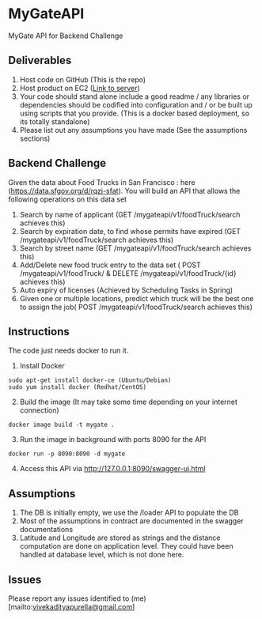 # MyGateAPI
MyGate API for Backend Challenge

## Deliverables
1) Host code on GitHub (This is the repo)
2) Host product on EC2 ([Link to server](http://18.221.31.107:8090/swagger-ui.html))
3) Your code should stand alone include a good readme / any libraries or dependencies should be codified into configuration and / or be built up using scripts that you provide. (This is a docker based deployment, so its totally standalone)
4) Please list out any assumptions you have made (See the assumptions sections)
						
## Backend Challenge
Given the data about Food Trucks in San Francisco : here (https://data.sfgov.org/d/rqzj-sfat). You will build an API that allows the following operations on this data set
						
1) Search by name of applicant (GET /mygateapi/v1/foodTruck/search achieves this)
2) Search by expiration date, to find whose permits have expired (GET /mygateapi/v1/foodTruck/search achieves this)
3) Search by street name (GET /mygateapi/v1/foodTruck/search achieves this)
4) Add/Delete new food truck entry to the data set ( POST /mygateapi/v1/foodTruck/ & DELETE /mygateapi/v1/foodTruck/{id} achieves this)
5) Auto expiry of licenses (Achieved by Scheduling Tasks in Spring)
6) Given one or multiple locations, predict which truck will be	 the best one to assign the job( POST /mygateapi/v1/foodTruck/search achieves this)

## Instructions
The code just needs docker to run it.
1) Install Docker
~~~~
sudo apt-get install docker-ce (Ubuntu/Debian)
sudo yum install docker (Redhat/CentOS)
~~~~
2) Build the image (It may take some time depending on your internet connection)
~~~~
docker image build -t mygate .
~~~~
3) Run the image in background with ports 8090 for the API
~~~~
docker run -p 8090:8090 -d mygate 
~~~~
4) Access this API via http://127.0.0.1:8090/swagger-ui.html

## Assumptions
1) The DB is initially empty, we use the /loader API to populate the DB
2) Most of the assumptions in contract are documented in the swagger documentations
3) Latitude and Longitude are stored as strings and the distance computation are done on application level. They could have been handled at database level, which is not done here.


## Issues

Please report any issues identified to (me)[mailto:vivekadityapurella@gmail.com]
